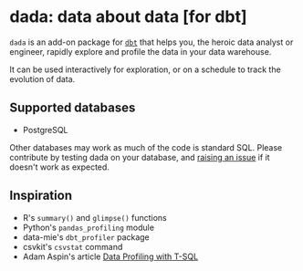 # dada: data about data [for dbt]
 
`dada` is an add-on package for [`dbt`](https://www.getdbt.com/) that helps
you, the heroic data analyst or engineer, rapidly explore and profile the data in 
your data warehouse.

It can be used interactively for exploration, or on a schedule to track 
the evolution of data.

## Supported databases

* PostgreSQL

Other databases may work as much of the code is standard SQL. 
Please contribute by testing dada on your database, and 
[raising an issue](https://github.com/dah33/dbt-dada/issues) 
if it doesn't work as expected.

## Inspiration

* R's `summary()` and `glimpse()` functions
* Python's `pandas_profiling` module
* data-mie's `dbt_profiler` package
* csvkit's `csvstat` command
* Adam Aspin's article [Data Profiling with T-SQL](https://www.sqlservercentral.com/articles/data-profiling-with-t-sql)
